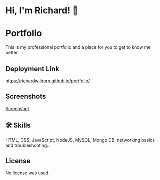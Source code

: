 
# Hi, I'm Richard! 👋


# Portfolio

This is my professional portfolio and a place for you to get to know me better.



## Deployment Link

https://richardwilborn.github.io/portfolio/


## Screenshots

[Screenshot](https://github.com/richardwilborn/portfolio/blob/a7403f8030fedec98a77e34fee3efff52175725e/portfolio-screenshot.png?raw=true)


## 🛠 Skills
HTML, CSS, JavaScript, NodeJS, MySQL, Mongo DB, networking basics and troubleshooting...


## License

No license was used.
